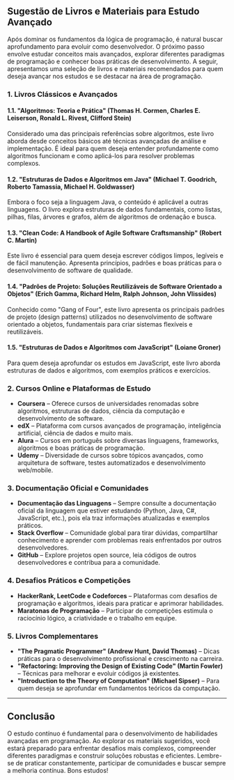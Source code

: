 
## Sugestão de Livros e Materiais para Estudo Avançado

Após dominar os fundamentos da lógica de programação, é natural buscar aprofundamento para evoluir como desenvolvedor. O próximo passo envolve estudar conceitos mais avançados, explorar diferentes paradigmas de programação e conhecer boas práticas de desenvolvimento. A seguir, apresentamos uma seleção de livros e materiais recomendados para quem deseja avançar nos estudos e se destacar na área de programação.

### 1. **Livros Clássicos e Avançados**

#### **1.1. "Algoritmos: Teoria e Prática" (Thomas H. Cormen, Charles E. Leiserson, Ronald L. Rivest, Clifford Stein)**
Considerado uma das principais referências sobre algoritmos, este livro aborda desde conceitos básicos até técnicas avançadas de análise e implementação. É ideal para quem deseja entender profundamente como algoritmos funcionam e como aplicá-los para resolver problemas complexos.

#### **1.2. "Estruturas de Dados e Algoritmos em Java" (Michael T. Goodrich, Roberto Tamassia, Michael H. Goldwasser)**
Embora o foco seja a linguagem Java, o conteúdo é aplicável a outras linguagens. O livro explora estruturas de dados fundamentais, como listas, pilhas, filas, árvores e grafos, além de algoritmos de ordenação e busca.

#### **1.3. "Clean Code: A Handbook of Agile Software Craftsmanship" (Robert C. Martin)**
Este livro é essencial para quem deseja escrever códigos limpos, legíveis e de fácil manutenção. Apresenta princípios, padrões e boas práticas para o desenvolvimento de software de qualidade.

#### **1.4. "Padrões de Projeto: Soluções Reutilizáveis de Software Orientado a Objetos" (Erich Gamma, Richard Helm, Ralph Johnson, John Vlissides)**
Conhecido como "Gang of Four", este livro apresenta os principais padrões de projeto (design patterns) utilizados no desenvolvimento de software orientado a objetos, fundamentais para criar sistemas flexíveis e reutilizáveis.

#### **1.5. "Estruturas de Dados e Algoritmos com JavaScript" (Loiane Groner)**
Para quem deseja aprofundar os estudos em JavaScript, este livro aborda estruturas de dados e algoritmos, com exemplos práticos e exercícios.

### 2. **Cursos Online e Plataformas de Estudo**

- **Coursera** – Oferece cursos de universidades renomadas sobre algoritmos, estruturas de dados, ciência da computação e desenvolvimento de software.
- **edX** – Plataforma com cursos avançados de programação, inteligência artificial, ciência de dados e muito mais.
- **Alura** – Cursos em português sobre diversas linguagens, frameworks, algoritmos e boas práticas de programação.
- **Udemy** – Diversidade de cursos sobre tópicos avançados, como arquitetura de software, testes automatizados e desenvolvimento web/mobile.

### 3. **Documentação Oficial e Comunidades**

- **Documentação das Linguagens** – Sempre consulte a documentação oficial da linguagem que estiver estudando (Python, Java, C#, JavaScript, etc.), pois ela traz informações atualizadas e exemplos práticos.
- **Stack Overflow** – Comunidade global para tirar dúvidas, compartilhar conhecimento e aprender com problemas reais enfrentados por outros desenvolvedores.
- **GitHub** – Explore projetos open source, leia códigos de outros desenvolvedores e contribua para a comunidade.

### 4. **Desafios Práticos e Competições**

- **HackerRank, LeetCode e Codeforces** – Plataformas com desafios de programação e algoritmos, ideais para praticar e aprimorar habilidades.
- **Maratonas de Programação** – Participar de competições estimula o raciocínio lógico, a criatividade e o trabalho em equipe.

### 5. **Livros Complementares**

- **"The Pragmatic Programmer" (Andrew Hunt, David Thomas)** – Dicas práticas para o desenvolvimento profissional e crescimento na carreira.
- **"Refactoring: Improving the Design of Existing Code" (Martin Fowler)** – Técnicas para melhorar e evoluir códigos já existentes.
- **"Introduction to the Theory of Computation" (Michael Sipser)** – Para quem deseja se aprofundar em fundamentos teóricos da computação.

---

## **Conclusão**

O estudo contínuo é fundamental para o desenvolvimento de habilidades avançadas em programação. Ao explorar os materiais sugeridos, você estará preparado para enfrentar desafios mais complexos, compreender diferentes paradigmas e construir soluções robustas e eficientes. Lembre-se de praticar constantemente, participar de comunidades e buscar sempre a melhoria contínua. Bons estudos!
```
